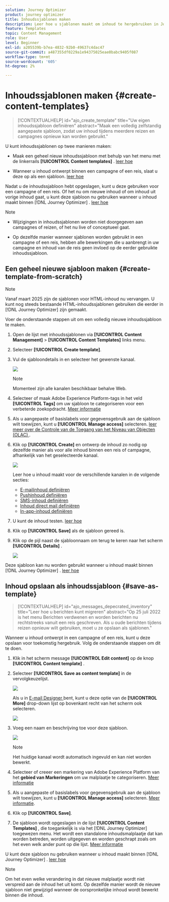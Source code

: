 ```yaml
---
solution: Journey Optimizer
product: journey optimizer
title: Inhoudssjablonen maken
description: Leer hoe u sjablonen maakt om inhoud te hergebruiken in Journey Optimizer-campagnes en -reizen
feature: Templates
topic: Content Management
role: User
level: Beginner
exl-id: a205539b-b7ea-4832-92b0-49637c4dac47
source-git-commit: a487355df0229a1e94375025eae0babc9405f087
workflow-type: tm+mt
source-wordcount: '605'
ht-degree: 2%

---
```


# Inhoudssjablonen maken {#create-content-templates}

>[!CONTEXTUALHELP]
>id="ajo_create_template"
>title="Uw eigen inhoudssjabloon definiëren"
>abstract="Maak een volledig zelfstandig aangepaste sjabloon, zodat uw inhoud tijdens meerdere reizen en campagnes opnieuw kan worden gebruikt."

U kunt inhoudssjablonen op twee manieren maken:

* Maak een geheel nieuw inhoudssjabloon met behulp van het menu met de linkerrails **[!UICONTROL Content templates]** . [ leer hoe ](#create-template-from-scratch)

* Wanneer u inhoud ontwerpt binnen een campagne of een reis, slaat u deze op als een sjabloon. [ leer hoe ](#save-as-template)

Nadat u de inhoudssjabloon hebt opgeslagen, kunt u deze gebruiken voor een campagne of een reis. Of het nu om nieuwe inhoud of om inhoud uit vorige inhoud gaat, u kunt deze sjabloon nu gebruiken wanneer u inhoud maakt binnen [!DNL Journey Optimizer] . [ leer hoe ](#use-content-templates)

>[!NOTE]
>
>* Wijzigingen in inhoudssjablonen worden niet doorgegeven aan campagnes of reizen, of het nu live of conceptueel gaat.
>
>* Op dezelfde manier wanneer sjablonen worden gebruikt in een campagne of een reis, hebben alle bewerkingen die u aanbrengt in uw campagne en inhoud van de reis geen invloed op de eerder gebruikte inhoudssjabloon.

## Een geheel nieuwe sjabloon maken {#create-template-from-scratch}

>[!NOTE]
>
>Vanaf maart 2025 zijn de sjablonen voor HTML-inhoud nu vervangen. U kunt nog steeds bestaande HTML-inhoudssjablonen gebruiken die eerder in [!DNL Journey Optimizer] zijn gemaakt.

Voer de onderstaande stappen uit om een volledig nieuwe inhoudssjabloon te maken.

1. Open de lijst met inhoudssjablonen via **[!UICONTROL Content Management]** > **[!UICONTROL Content Templates]** links menu.

1. Selecteer **[!UICONTROL Create template]**.

1. Vul de sjabloondetails in en selecteer het gewenste kanaal.

   ![](assets/content-template-channels.png)

   >[!NOTE]
   >
   >Momenteel zijn alle kanalen beschikbaar behalve Web.

1. Selecteer of maak Adobe Experience Platform-tags in het veld **[!UICONTROL Tags]** om uw sjabloon te categoriseren voor een verbeterde zoekopdracht. [Meer informatie](../start/search-filter-categorize.md#tags)

1. Als u aangepaste of basislabels voor gegevensgebruik aan de sjabloon wilt toewijzen, kunt u **[!UICONTROL Manage access]** selecteren. [ leer meer over de Controle van de Toegang van het Niveau van Objecten (OLAC) ](../administration/object-based-access.md).

1. Klik op **[!UICONTROL Create]** en ontwerp de inhoud zo nodig op dezelfde manier als voor alle inhoud binnen een reis of campagne, afhankelijk van het geselecteerde kanaal.

   ![](assets/content-template-edition.png)

   Leer hoe u inhoud maakt voor de verschillende kanalen in de volgende secties:
   * [E-mailinhoud definiëren](../email/get-started-email-design.md)
   * [Pushinhoud definiëren](../push/design-push.md)
   * [SMS-inhoud definiëren](../sms/create-sms.md#sms-content)
   * [Inhoud direct mail definiëren](../direct-mail/create-direct-mail.md)
   * [In-app-inhoud definiëren](../in-app/design-in-app.md)

1. U kunt de inhoud testen. [ leer hoe ](#test-template)

1. Klik op **[!UICONTROL Save]** als de sjabloon gereed is.

1. Klik op de pijl naast de sjabloonnaam om terug te keren naar het scherm **[!UICONTROL Details]** .

   ![](assets/content-template-back.png)

Deze sjabloon kan nu worden gebruikt wanneer u inhoud maakt binnen [!DNL Journey Optimizer] . [ leer hoe ](#use-content-templates)

## Inhoud opslaan als inhoudssjabloon {#save-as-template}

>[!CONTEXTUALHELP]
>id="ajo_messages_depecrated_inventory"
>title="Leer hoe u berichten kunt migreren"
>abstract="Op 25 juli 2022 is het menu Berichten verdwenen en worden berichten nu rechtstreeks vanuit een reis geschreven. Als u oude berichten tijdens reizen opnieuw wilt gebruiken, moet u ze opslaan als sjablonen."

Wanneer u inhoud ontwerpt in een campagne of een reis, kunt u deze opslaan voor toekomstig hergebruik. Volg de onderstaande stappen om dit te doen.

1. Klik in het scherm message **[!UICONTROL Edit content]** op de knop **[!UICONTROL Content template]** .

1. Selecteer **[!UICONTROL Save as content template]** in de vervolgkeuzelijst.

   ![](assets/content-template-button-save.png)

   Als u in [ E-mail Designer ](../email/get-started-email-design.md) bent, kunt u deze optie van de **[!UICONTROL More]** drop-down lijst op bovenkant recht van het scherm ook selecteren.

   ![](assets/content-template-more-button-save.png)

1. Voeg een naam en beschrijving toe voor deze sjabloon.

   ![](assets/content-template-name.png)

   >[!NOTE]
   >
   >Het huidige kanaal wordt automatisch ingevuld en kan niet worden bewerkt.

1. Selecteer of creeer een markering van Adobe Experience Platform van het **gebied van Markeringen** om uw malplaatje te categoriseren. [Meer informatie](../start/search-filter-categorize.md#tags)

1. Als u aangepaste of basislabels voor gegevensgebruik aan de sjabloon wilt toewijzen, kunt u **[!UICONTROL Manage access]** selecteren. [Meer informatie](../administration/object-based-access.md).

1. Klik op **[!UICONTROL Save]**.

1. De sjabloon wordt opgeslagen in de lijst **[!UICONTROL Content Templates]** , die toegankelijk is via het [!DNL Journey Optimizer] toegewezen menu. Het wordt een standalone inhoudsmalplaatje dat kan worden betreden, worden uitgegeven en worden geschrapt zoals om het even welk ander punt op die lijst. [Meer informatie](#access-manage-templates)

U kunt deze sjabloon nu gebruiken wanneer u inhoud maakt binnen [!DNL Journey Optimizer] . [ leer hoe ](#use-content-templates)

>[!NOTE]
>
>Om het even welke verandering in dat nieuwe malplaatje wordt niet verspreid aan de inhoud het uit komt. Op dezelfde manier wordt de nieuwe sjabloon niet gewijzigd wanneer de oorspronkelijke inhoud wordt bewerkt binnen die inhoud.
